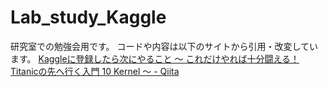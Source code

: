 # Lab_study_Kaggle
研究室での勉強会用です。
コードや内容は以下のサイトから引用・改変しています。
[Kaggleに登録したら次にやること ～ これだけやれば十分闘える！Titanicの先へ行く入門 10 Kernel ～ - Qiita](https://qiita.com/upura/items/3c10ff6fed4e7c3d70f0)
